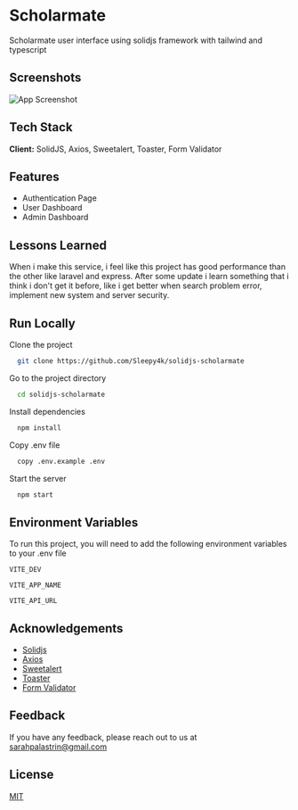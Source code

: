 
# Scholarmate
Scholarmate user interface using solidjs framework with tailwind and typescript

## Screenshots  

![App Screenshot](https://cdn.discordapp.com/attachments/881508824576565259/1121786577354489937/WhatsApp_Image_2023-06-23_at_19.58.46.jpg)

## Tech Stack  

**Client:** SolidJS, Axios, Sweetalert, Toaster, Form Validator

## Features  

- Authentication Page
- User Dashboard
- Admin Dashboard

## Lessons Learned  

When i make this service, i feel like this project has good performance than the other like laravel and express.
After some update i learn something that i think i don't get it before, like i get better when search problem error,
implement new system and server security.

## Run Locally  

Clone the project  

~~~bash  
  git clone https://github.com/Sleepy4k/solidjs-scholarmate
~~~

Go to the project directory  

~~~bash  
  cd solidjs-scholarmate
~~~

Install dependencies

~~~bash  
  npm install
~~~

Copy .env file

~~~bash  
  copy .env.example .env
~~~

Start the server

~~~bash  
  npm start
~~~

## Environment Variables  

To run this project, you will need to add the following environment variables to your .env file  

`VITE_DEV`  

`VITE_APP_NAME` 

`VITE_API_URL` 

## Acknowledgements  

- [Solidjs](https://www.solidjs.com/docs/latest/api)
- [Axios](https://axios-http.com/docs/intro)
- [Sweetalert](https://sweetalert.js.org/guides/)
- [Toaster](https://github.com/ardeora/solid-toast#readme)
- [Form Validator](https://github.com/jorroll/solid-forms#readme)

## Feedback  

If you have any feedback, please reach out to us at sarahpalastrin@gmail.com

## License  

[MIT](https://github.com/Sleepy4k/rust-scholarmate-api/blob/main/LICENSE)
